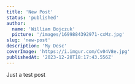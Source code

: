 ```yaml
---
title: 'New Post'
status: 'published'
author:
  name: 'William Bojczuk'
  picture: '/images/1699884392971-cxMz.jpg'
slug: 'new-post'
description: 'My Desc'
coverImage: 'https://i.imgur.com/Cv04V8e.jpg'
publishedAt: '2023-12-28T18:17:43.556Z'
---
```


Just a test post